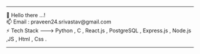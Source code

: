 <hr>  
 👋 Hello there ...! <br>
 📫 Email : praveen24.srivastav@gmail.com<BR>
 ⚡️ Tech Stack ---> Python , C , React.js , PostgreSQL , Express.js , Node.js ,JS , Html , Css .
 <hr> 

<!--

**praveen24sriv/praveen24sriv** is a ✨ _special_ ✨ repository because its `README.md` (this file) appears on your GitHub profile.

Here are some ideas to get you started:

- 🔭 I’m currently working on ...
- 
- 👯 I’m looking to collaborate on ...
- 🤔 I’m looking for help with ...
- 💬 Ask me about ...
- 📫 How to reach me: ...
- 😄 Pronouns: ...
- ⚡ Fun fact: ...
-->
